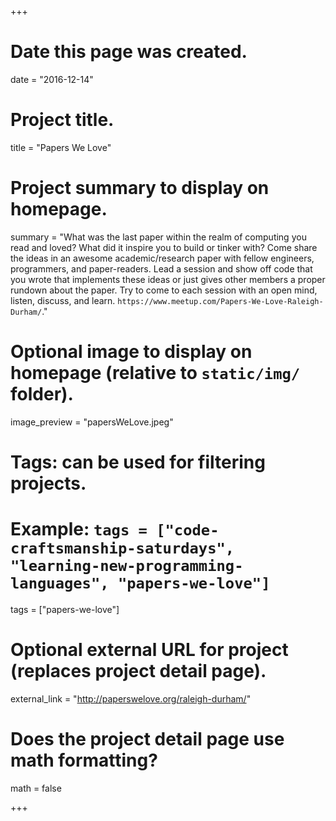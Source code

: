 +++
# Date this page was created.
date = "2016-12-14"

# Project title.
title = "Papers We Love"

# Project summary to display on homepage.
summary = "What was the last paper within the realm of computing you read and loved? What did it inspire you to build or tinker with? Come share the ideas in an awesome academic/research paper with fellow engineers, programmers, and paper-readers. Lead a session and show off code that you wrote that implements these ideas or just gives other members a proper rundown about the paper. Try to come to each session with an open mind, listen, discuss, and learn. `https://www.meetup.com/Papers-We-Love-Raleigh-Durham/`."

# Optional image to display on homepage (relative to `static/img/` folder).
image_preview = "papersWeLove.jpeg"

# Tags: can be used for filtering projects.
# Example: `tags = ["code-craftsmanship-saturdays", "learning-new-programming-languages", "papers-we-love"]`
tags = ["papers-we-love"]

# Optional external URL for project (replaces project detail page).
external_link = "http://paperswelove.org/raleigh-durham/"

# Does the project detail page use math formatting?
math = false

+++

